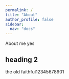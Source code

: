 ```yaml
---
permalink: /
title: "About"
author_profile: false
sidebar:
  nav: "docs"
---
```


About me yes

## heading 2

the old faithful12345678901
